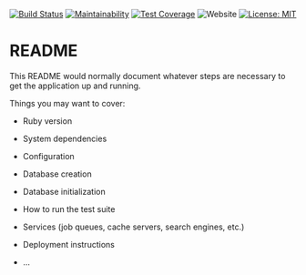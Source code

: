 [![Build Status](https://travis-ci.com/AlekseyZaytcev/todo-list-api.svg?branch=develop)](https://travis-ci.com/AlekseyZaytcev/todo-list-api)
[![Maintainability](https://api.codeclimate.com/v1/badges/d4b950090969e9c2a773/maintainability)](https://codeclimate.com/github/AlekseyZaytcev/todo-list-api/maintainability)
[![Test Coverage](https://api.codeclimate.com/v1/badges/d4b950090969e9c2a773/test_coverage)](https://codeclimate.com/github/AlekseyZaytcev/todo-list-api/test_coverage)
![Website](https://img.shields.io/website?url=https%3A%2F%2Ftodolist-endpoints.herokuapp.com%2Fapi%2Fdocs%2Fv1%2Fdocumentation.html)
[![License: MIT](https://img.shields.io/badge/License-MIT-blue.svg)](https://opensource.org/licenses/MIT)

# README

This README would normally document whatever steps are necessary to get the
application up and running.

Things you may want to cover:

* Ruby version

* System dependencies

* Configuration

* Database creation

* Database initialization

* How to run the test suite

* Services (job queues, cache servers, search engines, etc.)

* Deployment instructions

* ...
